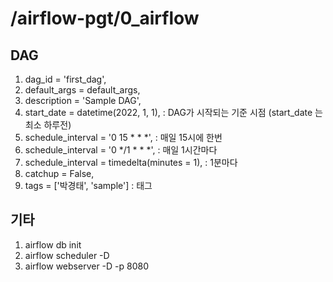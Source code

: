 # /airflow-pgt/0_airflow


## DAG
1. dag_id = 'first_dag',
2. default_args = default_args,
3. description = 'Sample DAG',
4. start_date = datetime(2022, 1, 1), : DAG가 시작되는 기준 시점 (start_date 는 최소 하루전)
5. schedule_interval = '0 15 * * *', : 매일 15시에 한번
6. schedule_interval = '0 */1 * * *', : 매일 1시간마다
7. schedule_interval = timedelta(minutes = 1), : 1분마다
8. catchup = False,
9. tags = ['박경태', 'sample'] : 태그


## 기타
1. airflow db init
2. airflow scheduler -D
3. airflow webserver -D -p 8080